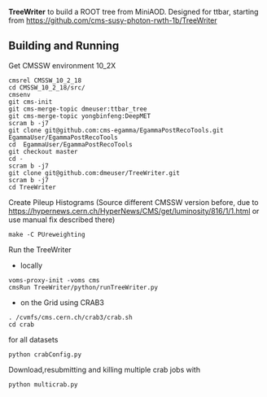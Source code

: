 **TreeWriter** to build a ROOT tree from MiniAOD. Designed for ttbar, starting from https://github.com/cms-susy-photon-rwth-1b/TreeWriter

## Building and Running ##
Get CMSSW environment 10_2X

```
cmsrel CMSSW_10_2_18
cd CMSSW_10_2_18/src/
cmsenv
git cms-init
git cms-merge-topic dmeuser:ttbar_tree
git cms-merge-topic yongbinfeng:DeepMET
scram b -j7
git clone git@github.com:cms-egamma/EgammaPostRecoTools.git  EgammaUser/EgammaPostRecoTools
cd  EgammaUser/EgammaPostRecoTools
git checkout master
cd -
scram b -j7
git clone git@github.com:dmeuser/TreeWriter.git
scram b -j7
cd TreeWriter
```
Create Pileup Histograms (Source different CMSSW version before, due to https://hypernews.cern.ch/HyperNews/CMS/get/luminosity/816/1/1.html or use manual fix described there)

```
make -C PUreweighting
```
Run the TreeWriter
- locally
```
voms-proxy-init -voms cms
cmsRun TreeWriter/python/runTreeWriter.py
```
- on the Grid using CRAB3
```
. /cvmfs/cms.cern.ch/crab3/crab.sh
cd crab
```
for all datasets
```
python crabConfig.py
```
Download,resubmitting and killing multiple crab jobs with
```
python multicrab.py
```
